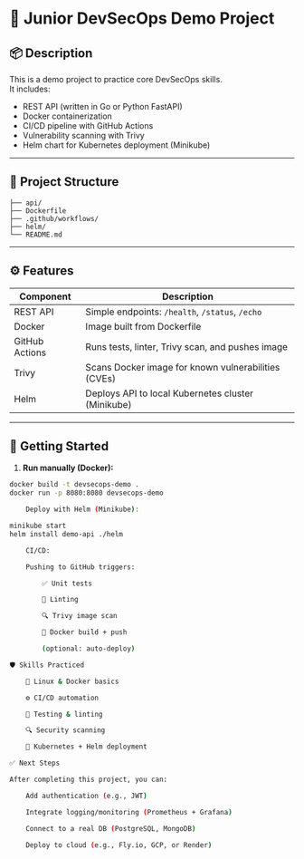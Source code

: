 # 🔐 Junior DevSecOps Demo Project

## 📦 Description

This is a demo project to practice core DevSecOps skills.  
It includes:
- REST API (written in Go or Python FastAPI)
- Docker containerization
- CI/CD pipeline with GitHub Actions
- Vulnerability scanning with Trivy
- Helm chart for Kubernetes deployment (Minikube)

---

## 📁 Project Structure

```
├── api/ 
├── Dockerfile 
├── .github/workflows/ 
├── helm/ 
└── README.md 
```

---

## ⚙️ Features

| Component         | Description                                           |
|-------------------|-------------------------------------------------------|
| REST API          | Simple endpoints: `/health`, `/status`, `/echo`      |
| Docker            | Image built from Dockerfile                          |
| GitHub Actions    | Runs tests, linter, Trivy scan, and pushes image     |
| Trivy             | Scans Docker image for known vulnerabilities (CVEs)  |
| Helm              | Deploys API to local Kubernetes cluster (Minikube)   |

---

## 🚀 Getting Started

1. **Run manually (Docker):**

```bash
docker build -t devsecops-demo .
docker run -p 8080:8080 devsecops-demo

    Deploy with Helm (Minikube):

minikube start
helm install demo-api ./helm

    CI/CD:

    Pushing to GitHub triggers:

        ✅ Unit tests

        🧼 Linting

        🔍 Trivy image scan

        🐳 Docker build + push

        (optional: auto-deploy)

🛡️ Skills Practiced

    🐧 Linux & Docker basics

    ⚙️ CI/CD automation

    🧪 Testing & linting

    🔍 Security scanning

    🚀 Kubernetes + Helm deployment

✅ Next Steps

After completing this project, you can:

    Add authentication (e.g., JWT)

    Integrate logging/monitoring (Prometheus + Grafana)

    Connect to a real DB (PostgreSQL, MongoDB)

    Deploy to cloud (e.g., Fly.io, GCP, or Render)
